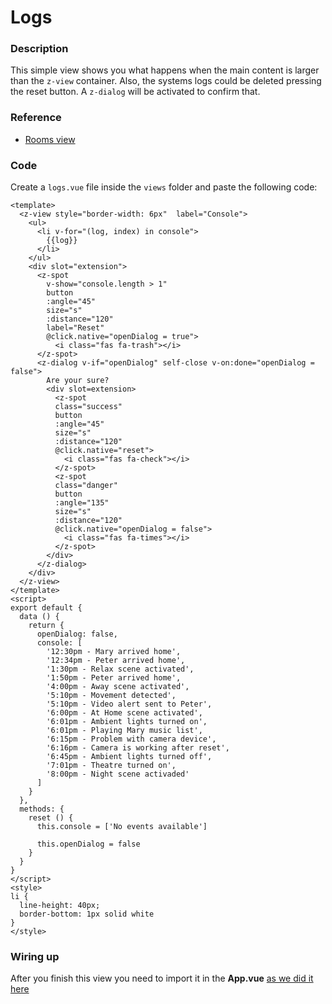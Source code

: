 # Logs

### Description
This simple view shows you what happens when the main content is larger than the `z-view` container. Also, the systems logs could be deleted pressing the reset button. A `z-dialog` will be activated to confirm that.

### Reference
- [Rooms view](/tutorial/rooms-view.html)

### Code
Create a `logs.vue` file inside the `views` folder and paste the following code:

```vue
<template>
  <z-view style="border-width: 6px"  label="Console">
    <ul>
      <li v-for="(log, index) in console">
        {{log}}
      </li>
    </ul>
    <div slot="extension">
      <z-spot 
        v-show="console.length > 1"
        button
        :angle="45"
        size="s"
        :distance="120"
        label="Reset"
        @click.native="openDialog = true">
          <i class="fas fa-trash"></i>
      </z-spot>
      <z-dialog v-if="openDialog" self-close v-on:done="openDialog = false">
        Are your sure?
        <div slot=extension>
          <z-spot
          class="success" 
          button
          :angle="45"
          size="s"
          :distance="120"
          @click.native="reset">
            <i class="fas fa-check"></i>
          </z-spot>
          <z-spot
          class="danger"
          button
          :angle="135"
          size="s"
          :distance="120"
          @click.native="openDialog = false">
            <i class="fas fa-times"></i>
          </z-spot>
        </div>
      </z-dialog>
    </div>
  </z-view>
</template>
<script>
export default {
  data () {
    return {
      openDialog: false,
      console: [
        '12:30pm - Mary arrived home',
        '12:34pm - Peter arrived home',
        '1:30pm - Relax scene activated',
        '1:50pm - Peter arrived home',
        '4:00pm - Away scene activated',
        '5:10pm - Movement detected',
        '5:10pm - Video alert sent to Peter',
        '6:00pm - At Home scene activated',
        '6:01pm - Ambient lights turned on',
        '6:01pm - Playing Mary music list',
        '6:15pm - Problem with camera device',
        '6:16pm - Camera is working after reset',
        '6:45pm - Ambient lights turned off',
        '7:01pm - Theatre turned on',
        '8:00pm - Night scene activaded'
      ]
    }
  },
  methods: {
    reset () {
      this.console = ['No events available']

      this.openDialog = false
    }
  }
}
</script>
<style>
li {
  line-height: 40px;
  border-bottom: 1px solid white
}
</style>
```

### Wiring up
After you finish this view you need to import it in the **App.vue** [as we did it here](/tutorial/wrapping-views.html)
